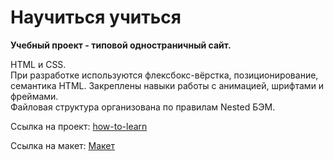 # Научиться учиться

**Учебный проект - типовой одностраничный сайт.**

HTML и CSS.  
При разработке используются флексбокс-вёрстка, позиционирование, семантика HTML. Закреплены навыки работы с анимацией, шрифтами и фреймами.  
Файловая структура организована по правилам Nested БЭМ.

Ссылка на проект: [how-to-learn](https://komkovaa.github.io/how-to-learn/)

Ссылка на макет: [Макет](https://code.s3.yandex.net/web-developer/project-1/sprint-1-brief.pdf)
